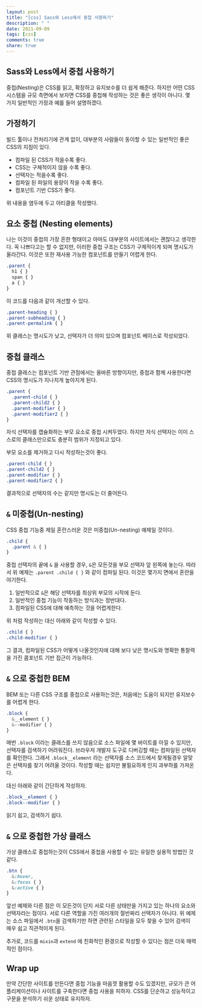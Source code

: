 ```yaml
---
layout: post
title: "[css] Sass와 Less에서 중첩 사용하기"
description: " "
date: 2021-09-09
tags: [css]
comments: true
share: true
---
```



## Sass와 Less에서 중첩 사용하기

중첩(Nesting)은 CSS를 읽고, 확장하고 유지보수를 더 쉽게 해준다. 하지만 어떤 CSS시스템을 규모 측면에서 보자면 CSS를 중첩해 작성하는 것은 좋은 생각이 아니다. 몇 가지 일반적인 가정과 예를 들어 설명하겠다.

## 가정하기

빌드 툴이나 전처리기에 관계 없이, 대부분의 사람들이 동이할 수 있는 일반적인 좋은 CSS의 지침이 있다.
- 컴파일 된 CSS가 적을수록 좋다.
- CSS는 구체적이지 않을 수록 좋다.
- 선택자는 적을수록 좋다.
- 컴파일 된 파일의 용량이 작을 수록 좋다.
- 컴포넌트 기반 CSS가 좋다.

위 내용을 염두에 두고 아티클을 작성했다.

## 요소 중첩 (Nesting elements)
나는 이것이 중첩의 가장 흔한 형태이고 아마도 대부분의 사이트에서는 괜찮다고 생각한다. 꼭 나쁘다고는 할 수 없지만, 이러한 중첩 구조는 CSS가 구체적이게 되며 명시도가 올라간다. 이것은 또한 재사용 가능한 컴포넌트를 만들기 어렵게 한다.
```css
.parent {
  h1 { }
  span { }
  a { }
}
```

이 코드를 다음과 같이 개선할 수 있다.

```css
.parent-heading { }
.parent-subheading { }
.parent-permalink { }
```

위 클래스는 명시도가 낮고, 선택자가 더 의미 있으며 컴포넌트 베이스로 작성되었다.

## 중첩 클래스

중첩 클래스는 컴포넌트 기반 관점에서는 올바른 방향이지만, 중첩과 함께 사용한다면 CSS의 명시도가 지나치게 높아지게 된다.

```css
.parent {
  .parent-child { }
  .parent-child2 { }
  .parent-modifier { }
  .parent-modifier2 { }
}
```

자식 선택자를 캡슐화하는 부모 요소로 중첩 시켜두었다. 하지만 자식 선택자는 이미 스스로의 클래스만으로도 충분히 범위가 지정되고 있다. 

부모 요소를 제거하고 다시 작성하는것이 좋다.

```css
.parent-child { }
.parent-child2 { }
.parent-modifier { }
.parent-modifier2 { }
```

결과적으로 선택자의 수는 같지만 명시도는 더 줄어든다.

## `&` 미중첩(Un-nesting)

CSS 중첩 기능중 제일 혼란스러운 것은 미중첩(Un-nesting) 예제일 것이다.

```css
.child {
  .parent & { }
}
```

중첩 선택자의 끝에 `&` 을 사용할 경우, `&`은 모든것을 부모 선택자 앞 왼쪽에 놓는다. 따라서 위 예제는 `.parent .child { }` 와 같이 컴파일 된다. 이것은 몇가지 면에서 혼란을 야기한다.

1. 일반적으로 `&`은 해당 선택자를 최상위 부모의 시작에 둔다.
2. 일반적인 중첩 기능이 작동하는 방식과는 정반대다.
3. 컴파일된 CSS에 대해 예측하는 것을 어렵게한다.

위 처럼 작성하는 대신 아래와 같이 작성할 수 있다.
```css
.child { }
.child-modifier { }
```

그 결과, 컴파일된 CSS가 어떻게 나올것인지에 대해 보다 낮은 명시도와 명확한 통찰력을 가진 콤포넌트 기반 접근이 가능하다.

## `&` 으로 중첩한 BEM

BEM 또는 다른 CSS 구조를 중첩으로 사용하는것은, 처음에는 도움이 되지만 유지보수를 어렵게 한다.
```scss
.block {
  &__element { }
  &--modifier { }
}
```

매번 `.block` 이라는 클래스를 쓰지 않음으로 소스 파일에 몇 바이트를 아낄 수 있지만, 선택자를 검색하기 어려워진다. 브라우저 개발자 도구로 디버깅할 때는 컴파일된 선택자를 확인한다. 그래서 `.block__element` 라는 선택자를 소스 코드에서 찾게될경우 알맞은 선택자를 찾기 어려울 것이다. 작성할 때는 쉽지만 불필요하게 인지 과부하를 가져온다.
 
대신 아래와 같이 간단하게 작성하자.

```scss
.block__element { }
.block--modifier { }
```
읽기 쉽고, 검색하기 쉽다.

## `&` 으로 중첩한 가상 클래스

가상 클래스로 중첩하는것이 CSS에서 중첩을 사용할 수 있는 유일한 실용적 방법인 것 같다.
```css
.btn {
  &:hover,
  &:focus { }
  &:active { }
}
```

앞선 예제와 다른 점은 이 모든것이 단지 서로 다른 상태만을 가지고 있는 하나의 요소와 선택자라는 점이다. 서로 다른 역할을 가진 여러개의 절반짜리 선택자가 아니다. 위 예제는 소스 파일에서 `.btn`을 검색하기만 하면 관련된 스타일을 모두 찾을 수 있어 검색이 매우 쉽고 직관적이게 된다.

추가로, 코드를 `mixin`과 `extend` 에 친화적인 환경으로 작성할 수 있다는 점은 더욱 매력적인 점이다.

## Wrap up
만약 간단한 사이트를 만든다면 중첩 기능을 마음껏 활용할 수도 있겠지만, 규모가 큰 어플리케이션이나 사이트를 구축한다면 중첩 사용을 피하자. CSS를 단순하고 성능적이고 구문을 분석하기 쉬운 상태로 유지하자.